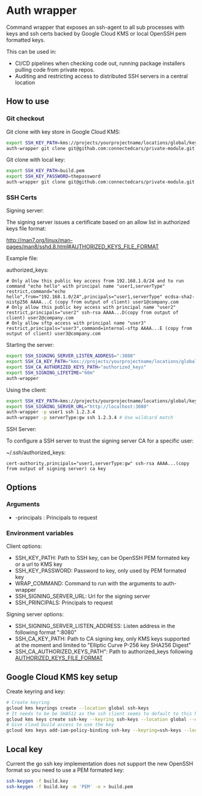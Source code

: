 # Auth wrapper

Command wrapper that exposes an ssh-agent to all sub processes with keys and ssh certs backed by Google Cloud KMS or local OpenSSH pem formatted keys.

This can be used in:

* CI/CD pipelines when checking code out, running package installers pulling code from private repos.
* Auditing and restricting access to distributed SSH servers in a central location

## How to use

### Git checkout

Git clone with key store in Google Cloud KMS:

``` bash
export SSH_KEY_PATH=kms://projects/yourprojectname/locations/global/keyRings/yourkeyring/cryptoKeys/ssh-key/cryptoKeyVersions/1
auth-wrapper git clone git@github.com:connectedcars/private-module.git
```

Git clone with local key:

``` bash
export SSH_KEY_PATH=build.pem
export SSH_KEY_PASSWORD=thepassword
auth-wrapper git clone git@github.com:connectedcars/private-module.git
```

### SSH Certs

Signing server:

The signing server issues a certificate based on an allow list in authorized keys file format:

http://man7.org/linux/man-pages/man8/sshd.8.html#AUTHORIZED_KEYS_FILE_FORMAT

Example file:

authorized_keys:

``` text
# Only allow this public key access from 192.168.1.0/24 and to run command "echo hello" with principal name "user1,serverType"
restrict,command="echo hello",from="192.168.1.0/24",principals="user1,serverType" ecdsa-sha2-nistp256 AAAA...C (copy from output of client) user1@company.com
# Only allow this public key access with principal name "user2"
restrict,principals="user2" ssh-rsa AAAA...D(copy from output of client) user2@company.com
# Only allow sftp access with principal name "user3"
restrict,principals="user3",command=internal-sftp AAAA...E (copy from output of client) user3@company.com
```

Starting the server:

``` bash
export SSH_SIGNING_SERVER_LISTEN_ADDRESS=":3080"
export SSH_CA_KEY_PATH="kms://projects/yourprojectname/locations/global/keyRings/ssh-keys/cryptoKeys/ssh-key/cryptoKeyVersions/1"
export SSH_CA_AUTHORIZED_KEYS_PATH="authorized_keys"
export SSH_SIGNING_LIFETIME="60m"
auth-wrapper
```

Using the client:

``` bash
export SSH_KEY_PATH=kms://projects/yourprojectname/locations/global/keyRings/yourkeyring/cryptoKeys/ssh-key/cryptoKeyVersions/1
export SSH_SIGNING_SERVER_URL="http://localhost:3080"
auth-wrapper -p user1 ssh 1.2.3.4
auth-wrapper -p serverType:gw ssh 1.2.3.4 # Use wildcard match
```

SSH Server:

To configure a SSH server to trust the signing server CA for a specific user:

~/.ssh/authorized_keys:

``` text
cert-authority,principals="user1,serverType:gw" ssh-rsa AAAA...(copy from output of signing server) ca key
```

## Options

### Arguments

* -principals : Principals to request

### Environment variables

Client options:

* SSH_KEY_PATH: Path to SSH key, can be OpenSSH PEM formated key or a url to KMS key
* SSH_KEY_PASSWORD: Password to key, only used by PEM formated key
* WRAP_COMMAND: Command to run with the arguments to auth-wrapper
* SSH_SIGNING_SERVER_URL: Url for the signing server
* SSH_PRINCIPALS: Principals to request

Signing server options:

* SSH_SIGNING_SERVER_LISTEN_ADDRESS: Listen address in the following format ":8080"
* SSH_CA_KEY_PATH: Path to CA signing key, only KMS keys supported at the moment and limited to "Elliptic Curve P-256 key
SHA256 Digest"
* SSH_CA_AUTHORIZED_KEYS_PATH": Path to authorized_keys following [AUTHORIZED_KEYS_FILE_FORMAT](http://man7.org/linux/man-pages/man8/sshd.8.html#AUTHORIZED_KEYS_FILE_FORMAT)

## Google Cloud KMS key setup

Create keyring and key:

``` bash
# Create keyring
gcloud kms keyrings create --location global ssh-keys
# It needs to be be SHA512 as the ssh client seems to default to this hashing algorithm and KMS pairs key size and hashing algorithms for some reason.
gcloud kms keys create ssh-key --keyring ssh-keys --location global --default-algorithm rsa-sign-pkcs1-4096-sha512 --purpose asymmetric-signing
# Give cloud build access to use the key
gcloud kms keys add-iam-policy-binding ssh-key --keyring=ssh-keys --location=global --member user@company.com --role roles/cloudkms.signerVerifier
```

## Local key

Current the go ssh key implementation does not support the new OpenSSH format so you need to use a PEM formated key:

``` bash
ssh-keygen -f build.key
ssh-keygen -f build.key -m 'PEM' -e > build.pem
```
